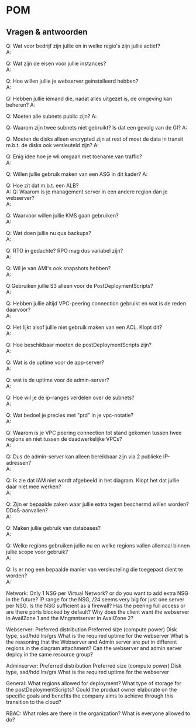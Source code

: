 # POM 

## Vragen & antwoorden
Q: Wat voor bedrijf zijn jullie en in welke regio's zijn jullie actief?  
A: 

Q: Wat zijn de eisen voor jullie instances?  
A: 

Q: Hoe willen jullie je webserver geinstalleerd hebben?  
A:

Q: Hebben jullie iemand die, nadat alles uitgezet is, de omgeving kan beheren?
A: 

Q: Moeten alle subnets public zijn?
A:    

Q: Waarom zijn twee subnets niet gebruikt? Is dat een gevolg van de GI?
A:

Q: Moeten de disks alleen encrypted zijn at rest of moet de data in transit m.b.t. de disks ook versleuteld zijn?
A:


Q: Enig idee hoe je wil omgaan met toename van traffic?  
A:

Q: Willen jullie gebruik maken van een ASG in dit kader? 
A:   

Q: Hoe zit dat m.b.t. een ALB?  
A: 
Q: Waarom is je management server in een andere region dan je webserver?    
A: 

Q: Waarvoor willen jullie KMS gaan gebruiken?  
A:

Q: Wat doen jullie nu qua backups?   
A: 

Q: RTO in gedachte? RPO mag dus variabel zijn?  
A: 

Q: Wil je van AMI's ook snapshots hebben?   
A: 

Q:Gebruiken jullie S3 alleen voor de PostDeploymentScripts?  
A:   


Q: Hebben jullie altijd VPC-peering connection gebruikt en wat is de reden daarvoor?   
A:

Q: Het lijkt alsof jullie niet gebruik maken van een ACL. Klopt dit?    
A: 

Q: Hoe beschikbaar moeten de postDeploymentScripts zijn?  
A: 

Q: Wat is de uptime voor de app-server?  
A:

Q: wat is de uptime voor de admin-server?  
A:

Q: Hoe wil je de ip-ranges verdelen over de subnets?   
A: 

Q: Wat bedoel je precies met "prd" in je vpc-notatie?  
A:

Q: Waarom is je VPC peering connection tot stand gekomen tussen twee regions en niet tussen de daadwerkelijke VPCs?  
A:  

Q: Dus de admin-server kan alleen bereikbaar zijn via 2 publieke IP-adressen?   
A:

Q: Ik zie dat IAM niet wordt afgebeeld in het diagram. Klopt het dat jullie daar niet mee werken?  
A:

Q: Zijn er bepaalde zaken waar jullie extra tegen beschermd willen worden? DDoS-aanvallen?  
A:

Q: Maken jullie gebruik van databases?  
A:

Q: Welke regions gebruiken jullie nu en welke regions vallen allemaal binnen jullie scope voor gebruik?  
A:

Q: Is er nog een bepaalde manier van versleuteling die toegepast dient te worden?  
A:



Network:
Only 1 NSG per Virtual Network? or do you want to add extra NSG in the future?
IP range for the NSG, /24 seems very big for just one server per NSG.
Is the NSG sufficient as a firewall?
Has the peering full access or are there ports blocked by default?
Why does the client want the webserver in AvailZone 1 and the Mngmntserver in AvailZone 2?

Webserver:
Preferred distribution
Preferred size (compute power)
Disk type, ssd/hdd lrs/grs
What is the required uptime for the webserver
What is the reasoning that the Webserver and Admin server are put in different regions in the diagram attachment? 
Can the webserver and admin server deploy in the same resource group?


Adminserver:
Preferred distribution
Preferred size (compute power)
Disk type, ssd/hdd lrs/grs
What is the required uptime for the webserver



General:
What regions allowed for deployment?
What type of storage for the postDeploymentScripts?
Could the product owner elaborate on the specific goals and benefits the company aims to achieve through this transition to the cloud?



RBAC:
What roles are there in the organization?
What is everyone allowed to do?

